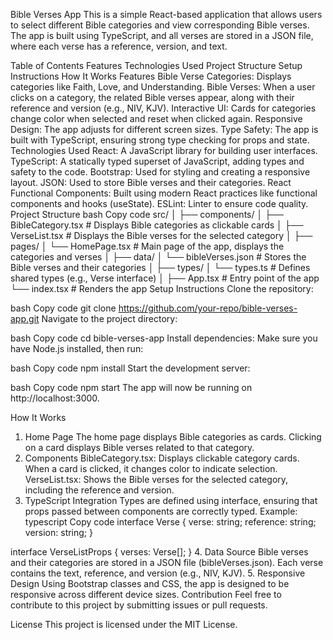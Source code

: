 Bible Verses App
This is a simple React-based application that allows users to select different Bible categories and view corresponding Bible verses. The app is built using TypeScript, and all verses are stored in a JSON file, where each verse has a reference, version, and text.

Table of Contents
Features
Technologies Used
Project Structure
Setup Instructions
How It Works
Features
Bible Verse Categories: Displays categories like Faith, Love, and Understanding.
Bible Verses: When a user clicks on a category, the related Bible verses appear, along with their reference and version (e.g., NIV, KJV).
Interactive UI: Cards for categories change color when selected and reset when clicked again.
Responsive Design: The app adjusts for different screen sizes.
Type Safety: The app is built with TypeScript, ensuring strong type checking for props and state.
Technologies Used
React: A JavaScript library for building user interfaces.
TypeScript: A statically typed superset of JavaScript, adding types and safety to the code.
Bootstrap: Used for styling and creating a responsive layout.
JSON: Used to store Bible verses and their categories.
React Functional Components: Built using modern React practices like functional components and hooks (useState).
ESLint: Linter to ensure code quality.
Project Structure
bash
Copy code
src/
│
├── components/
│   ├── BibleCategory.tsx        # Displays Bible categories as clickable cards
│   ├── VerseList.tsx            # Displays the Bible verses for the selected category
│
├── pages/
│   └── HomePage.tsx             # Main page of the app, displays the categories and verses
│
├── data/
│   └── bibleVerses.json         # Stores the Bible verses and their categories
│
├── types/
│   └── types.ts                 # Defines shared types (e.g., Verse interface)
│
├── App.tsx                      # Entry point of the app
└── index.tsx                    # Renders the app
Setup Instructions
Clone the repository:

bash
Copy code
git clone https://github.com/your-repo/bible-verses-app.git
Navigate to the project directory:

bash
Copy code
cd bible-verses-app
Install dependencies: Make sure you have Node.js installed, then run:

bash
Copy code
npm install
Start the development server:

bash
Copy code
npm start
The app will now be running on http://localhost:3000.

How It Works
1. Home Page
The home page displays Bible categories as cards.
Clicking on a card displays Bible verses related to that category.
2. Components
BibleCategory.tsx: Displays clickable category cards. When a card is clicked, it changes color to indicate selection.
VerseList.tsx: Shows the Bible verses for the selected category, including the reference and version.
3. TypeScript Integration
Types are defined using interface, ensuring that props passed between components are correctly typed.
Example:
typescript
Copy code
interface Verse {
  verse: string;
  reference: string;
  version: string;
}

interface VerseListProps {
  verses: Verse[];
}
4. Data Source
Bible verses and their categories are stored in a JSON file (bibleVerses.json).
Each verse contains the text, reference, and version (e.g., NIV, KJV).
5. Responsive Design
Using Bootstrap classes and CSS, the app is designed to be responsive across different device sizes.
Contribution
Feel free to contribute to this project by submitting issues or pull requests.

License
This project is licensed under the MIT License.
